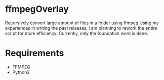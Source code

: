 # ffmpegOverlay
Recursively convert large amount of files in a folder using ffmpeg
Using my experiences in writing the past releases, I am planning to rework the entire script for more efficiency. Currently, only the foundation work is done.

# Requirements
- FFMPEG
- Python3
